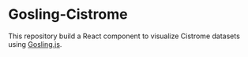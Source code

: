 # Gosling-Cistrome

This repository build a React component to visualize Cistrome datasets using [Gosling.js](https://gosling.js.org).